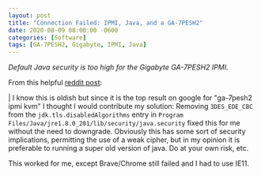 ```yaml
---
layout: post
title: "Connection Failed: IPMI, Java, and a GA-7PESH2"
date: 2020-08-09 08:00:00 -0600
categories: [Software]
tags: [GA-7PESH2, Gigabyte, IPMI, Java]
---
```


*Default Java security is too high for the Gigabyte GA-7PESH2 IPMI.*

From this helpful [reddit post](https://www.reddit.com/r/JDM_WAAAT/comments/9dlx2b/ga7pesh2_ipmikvm_wont_connect/):

| I know this is oldish but since it is the top result on google for "ga-7pesh2 ipmi kvm" I thought I would contribute my solution: Removing `3DES_EDE_CBC` from the `jdk.tls.disabledAlgorithms` entry in `Program Files/Java/jre1.8.0_201/lib/security/java.security` fixed this for me without the need to downgrade. Obviously this has some sort of security implications, permitting the use of a weak cipher, but in my opinion it is preferable to running a super old version of java. Do at your own risk, etc.

This worked for me, except Brave/Chrome still failed and I had to use IE11.
